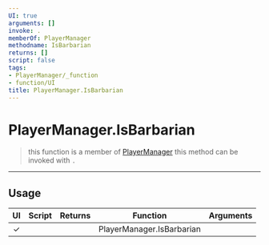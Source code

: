 ```yaml
---
UI: true
arguments: []
invoke: .
memberOf: PlayerManager
methodname: IsBarbarian
returns: []
script: false
tags:
- PlayerManager/_function
- function/UI
title: PlayerManager.IsBarbarian
---
```

# PlayerManager.IsBarbarian
> this function is a member of [PlayerManager](civ-6/lua/PlayerManager.md)
> this method can be invoked with `.`
-----
## Usage
|  UI | Script | Returns | Function | Arguments |
|:---:|:------:|-------:|:--------:|:---------|
|✓| ||PlayerManager.IsBarbarian||
